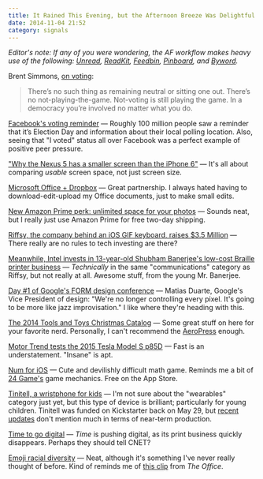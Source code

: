 ```yaml
---
title: It Rained This Evening, but the Afternoon Breeze Was Delightful
date: 2014-11-04 21:52
category: signals
---
```

_Editor's note: If any of you were wondering, the AF workflow makes heavy use of the following: [Unread](http://supertop.co/unread/), [ReadKit](http://readkitapp.com/), [Feedbin](https://feedbin.com/), [Pinboard](https://pinboard.in/), and [Byword](http://bywordapp.com/)._

Brent Simmons, [on voting](http://inessential.com/2014/11/04/vote):

> There’s no such thing as remaining neutral or sitting one out. There’s no not-playing-the-game. Not-voting is still playing the game. In a democracy you’re involved no matter what you do.

[Facebook's voting reminder](http://www.washingtonpost.com/blogs/the-switch/wp/2014/11/04/a-real-time-map-of-everyone-whos-clicked-that-i-voted-button-on-facebook/) &mdash; Roughly 100 million people saw a reminder that it’s Election Day and information about their local polling location. Also, seeing that "I voted" status all over Facebook was a perfect example of positive peer pressure.

["Why the Nexus 5 has a smaller screen than the iPhone 6"](http://adrianthomas.com/blog/apples-and-nexus) &mdash; It's all about comparing *usable* screen space, not just screen size.

[Microsoft Office + Dropbox](http://techcrunch.com/2014/11/04/microsoft-teams-up-with-dropbox/) &mdash; Great partnership. I always hated having to download-edit-upload my Office documents, just to make small edits.

[New Amazon Prime perk: unlimited space for your photos](http://www.theverge.com/2014/11/4/7154107/amazon-prime-customers-now-get-unlimited-cloud-storage-for-photos) &mdash; Sounds neat, but I really just use Amazon Prime for free two-day shipping.

[Riffsy, the company behind an iOS GIF keyboard, raises $3.5 Million](http://techcrunch.com/2014/11/04/riffsy-3-5m-redpoint/) &mdash; There really are no rules to tech investing are there?

[Meanwhile, Intel invests in 13-year-old Shubham Banerjee's low-cost Braille printer business](http://www.reuters.com/article/2014/11/04/us-tech-kidentrepreneur-idUSKBN0IO1TA20141104) &mdash; _Technically_ in the same "communications" category as Riffsy, but not really at all. Awesome stuff, from the young Mr. Banerjee.

[Day #1 of Google's FORM design conference](http://www.google.com/design/form/) &mdash; Matias Duarte, Google's Vice President of design: "We're no longer controlling every pixel. It's going to be more like jazz improvisation." I like where they're heading with this.

[The 2014 Tools and Toys Christmas Catalog](http://toolsandtoys.net/guides/the-2014-christmas-catalog/) &mdash; Some great stuff on here for your favorite nerd. Personally, I can't recommend the [AeroPress](http://toolsandtoys.net/guides/the-2014-christmas-catalog/#coffee) enough.

[Motor Trend tests the 2015 Tesla Model S p85D](http://www.motortrend.com/roadtests/alternative/1411_2015_tesla_model_s_p85d_first_test/) &mdash; Fast is an understatement. "Insane" is apt.

[Num for iOS](http://numapp.co/) &mdash; Cute and devilishly difficult math game. Reminds me a bit of [24 Game's](https://www.24game.com/) game mechanics. Free on the App Store.

[Tinitell, a wristphone for kids](http://tinitell.com/) &mdash; I'm not sure about the "wearables" category just yet, but this type of device is brilliant; particularly for young children. Tinitell was funded on Kickstarter back on May 29, but [recent updates](https://www.kickstarter.com/projects/960748838/tinitell-introducing-a-wristphone-for-kids) don't mention much in terms of near-term production.

[Time to go digital](http://recode.net/2014/11/04/time-inc-races-to-go-digital-before-its-print-business-disappears/) &mdash; _Time_ is pushing digital, as its print business quickly disappears. Perhaps they should tell CNET?

[Emoji racial diversity](http://www.macrumors.com/2014/11/04/emoji-diversity-skin-tone-modifier/) &mdash; Neat, although it's something I've never really thought of before. Kind of reminds me of [this clip](http://www.youtube.com/embed/WuJBjX89zk4) from _The Office_.
